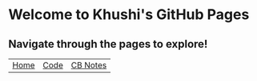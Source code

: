 # Welcome to Khushi's GitHub Pages

## Navigate through the pages to explore!

<table>
     <tr>
         <td><a href="Home">Home</a></td>
         <td><a href="Code">Code</a></td>
         <td><a href="notes">CB Notes</a></td>
     </tr>
 </table>
